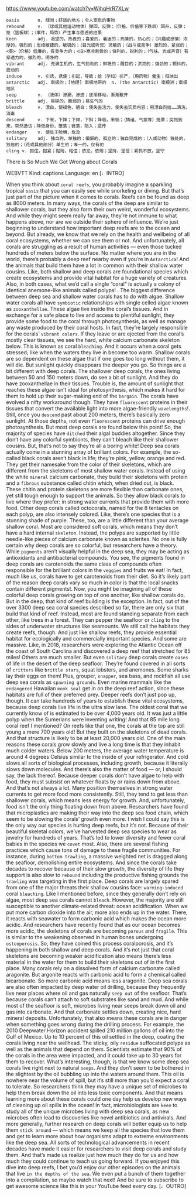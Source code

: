 https://www.youtube.com/watch?v=WihqHrR7XLw 

```  
oasis       n. 绿洲；舒适的地方；令人宽慰的事物
rebound     v. （球或其他运动物体）弹回，反弹；（价格、价值等下跌后）回升，反弹；抢（篮板球）；（事件，局势）产生事与愿违的结果
keen        adj. 渴望的，热衷的；喜爱的，着迷的；热情的，热心的；（兴趣或感情）浓厚的，强烈的；思维敏捷的，敏锐的；（目光或听觉）灵敏的；（战斗或竞争）激烈的，紧张的；<英>（价格）低廉的，有竞争力的；<旧>寒冷刺骨的；锋利的，锐利的；（气味、光或声音）有穿透力的，强烈的，明净的
vibrant     adj. 充满生机的，生气勃勃的；鲜艳的；醒目的；洪亮的；强劲的；颤抖的，震动的    
induce      v. 引诱，诱使；引起，导致；给（孕妇）引产，（用药物）催生；归纳出
antarctic   adj. 南极的；[地理] 南极地带的  n. (the Antarctic) 南极洲；南极地区
seep        v. （液体）渗漏，渗透；逐渐移动，渐渐散开
brittle     adj. 易碎的，脆弱的；易生气的
bleach      v. 漂白，使褪色，晒白；使失去活力，使失去实质内容；用漂白剂给……清洗，消毒
descend     v. 下来，下降；下倾，下斜；降临，来临；（情绪、气氛等）笼罩；突然到来，突然造访；降低身份，堕落；衰落，陷入；遗传
endanger    v. 使处于险境，危及        
solitary    adj. 独自的，单独的；偏僻的，孤立的；独自完成的；（人或动物）独处的，独居的；（花或其他部分）单生的；唯一的，仅有的  
cling v. 抓住，抱紧；黏附，粘住；依恋，依附；坚持，坚信；紧抓不放，坚守
```

There is So Much We Got Wrong about Corals 

WEBVTT Kind: captions Language: en [♩INTRO] 

When you think about `coral reefs`, you probably imagine a sparkling tropical `oasis` that you can easily see while snorkeling or diving. But that’s just part of the picture when it comes to corals. Reefs can be found as deep as 8000 meters. In many ways, the corals of the deep are similar to shallower corals, but they also form their own weird, wonderful ecosystems. And while they might seem really far away, they’re not immune to what happens above, nor are we outside their sphere of influence. We’re just beginning to understand how important deep reefs are to the ocean and beyond. But already, we know that we rely on the health and wellbeing of all coral ecosystems, whether we can see them or not. And unfortunately, all corals are struggling as a result of human activities — even those tucked hundreds of meters below the surface. No matter where you are in the world, there’s probably a deep reef nearby even if you’re in `Antarctica`! And the animals that build them have a lot in common with their shallow water cousins. Like, both shallow and deep corals are foundational species which create ecosystems and provide vital habitat for a huge variety of creatures. Also, in both cases, what we’d call a single “coral” is actually a colony of identical anemone-like animals called polyps! . The biggest difference between deep sea and shallow water corals has to do with algae. Shallow water corals all have `symbiotic` relationships with single celled algae known as `zooxanthellae`. These algae live inside the coral’s tissues. And in exchange for a safe place to live and access to plentiful sunlight, they provide some food to the coral through photosynthesis, as well as manage any waste produced by their coral hosts. In fact, they’re largely responsible for the corals’ `vibrant colors`. If they leave or are ejected from the coral’s mostly clear tissues, we see the hard, white calcium carbonate skeleton below. This is known as coral `bleaching`. And it occurs when a coral gets stressed; like when the waters they live in become too warm. Shallow corals are so dependent on these algae that if one goes too long without them, it will die. But sunlight quickly disappears the deeper you go. So things are a bit different with deep corals. The shallower deep corals, the ones living between 50 and 150 meters down, do see a bit of sunlight. And they do have zooxanthellae in their tissues. Trouble is, the amount of sunlight that reaches these algae isn’t ideal for photosynthesis, which makes it hard for them to hold up their sugar-making end of the `bargain`. The corals have evolved a nifty workaround though. They have `fluorescent` proteins in their tissues that convert the available light into more algae-friendly `wavelengths`!. Still, once you `descend` past about 200 meters, there’s basically zero sunlight. At those depths, not even `fluorescent` proteins can drive enough photosynthesis. But most deep corals are found below this point! So, the majority of species have `ditched` their algal buddies altogether. Since they don’t have any colorful symbionts, they can’t bleach like their shallower cousins. But, that’s not to say they’re all a boring white! Deep sea corals actually come in a stunning array of brilliant colors. For example, the so-called black corals aren’t black in life; they’re pink, yellow, orange and red. They get their namesake from the color of their skeletons, which are different from the skeletons of most shallow water corals. Instead of using the white `mineral` calcium carbonate, they build their skeletons with protein and a `fibrous` substance called chitin which, when dried out, is black. These chitin and protein skeletons are more flexible than carbonate ones, yet still tough enough to support the animals. So they allow black corals to live where they prefer: in strong water currents that provide them with more food. Other deep corals called octocorals, named for the 8 tentacles on each polyp, are also intensely colored. Like, there’s one species that is a stunning shade of purple. These, too, are a little different than your average shallow coral. Most are considered soft corals, which means they don’t have a hard internal `skeleton`. Instead, the polyps are supported by little needle-like pieces of calcium carbonate known as sclerites. No one is fully certain why deep corals are so colorful, but researchers have a theory. While `pigments` aren’t visually helpful in the deep sea, they may be acting as antioxidants and antibacterial compounds. You see, the pigments found in deep corals are carotenoids the same class of compounds often responsible for the brilliant colors in the `veggies` and fruits we eat! In fact, much like us, corals have to get carotenoids from their diet. So it’s likely part of the reason deep corals vary so much in color is that the local snacks contain different pigments!. Now, you might be imagining all of these colorful deep corals growing on top of one another, like shallow corals do. But in the deep, that kind of reef building is the exception. In fact, out of the over 3300 deep sea coral species described so far, there are only six that build that kind of reef. Instead, most are found standing separate from each other, like trees in a forest. They can pepper the seafloor or `cling` to the sides of underwater structures like seamounts. We still call the habitats they create reefs, though. And just like shallow reefs, they provide essential habitat for ecologically and commercially important species. And some are massive. Like, in 2018, researchers were exploring the Atlantic Ocean off the coast of South Carolina and discovered a deep reef that stretched for 85 miles! Others are much smaller. But even `solitary` deep corals create `oases` of life in the desert of the deep seafloor. They’re found covered in all sorts of `critters` like `brittle stars`, squat lobsters, and anemones. Some sharks lay their eggs on them! Plus, grouper, `snapper`, sea bass, and rockfish all use deep sea corals as `spawning grounds`. Even marine mammals like the `endangered` Hawaiian `monk seal` get in on the deep reef action, since these habitats are full of their preferred prey. Deeper reefs don’t just pop up, though. It can take hundreds of years to establish these vital ecosystems, because deep corals live life in the ultra slow lane. The oldest coral that we currently know of is estimated to be over 4,000 years old. It was just a little polyp when the Sumerians were inventing writing! And that 85 mile long coral reef I mentioned? On reefs like that one, the corals at the top are still young a mere 700 years old! But they built on the skeletons of dead corals. And that structure is likely to be at least 20,000 years old. One of the main reasons these corals grow slowly and live a long time is that they inhabit much colder waters. Below 200 meters, the average water temperature is around 4 degrees Celsius similar to the inside of your refrigerator. And cold slows all sorts of biological processes, including growth, because it literally slows down molecules. And there’s also the matter of food — or, I should say, the lack thereof. Because deeper corals don’t have algae to help with food, they must subsist on whatever floats by or rains down from above. And that’s not always a lot. Many position themselves in strong water currents to get more food more consistently. Still, they tend to get less than shallower corals, which means less energy for growth. And, unfortunately, food isn’t the only thing floating down from above. Researchers have found that microplastics are making their way into the deep sea food chain, which seem to be slowing the corals’ growth even more. I wish I could say this is the only way our species is hurting deep reefs, but it’s not. Because of their beautiful skeletal colors, we’ve harvested deep sea species to wear as jewelry for hundreds of years. That’s led to lower diversity and fewer coral babies in the species we `covet` most. Also, there are several fishing practices which cause tons of damage to these fragile communities. For instance, during `bottom trawling`, a massive weighted net is dragged along the seafloor, demolishing entire ecosystems. And since the corals take decades to recover because of their slow growth, the diversity of life they support is also slow to `rebound` including the productive fishing grounds the `trawling` was targeting in the first place. Deep corals are largely spared from one of the major threats their shallow cousins face: `warming-induced` coral `bleaching`. Like I mentioned before, since they generally don’t rely on algae, most deep sea corals cannot `bleach`. However, the majority are still susceptible to another climate-related threat: ocean acidification. When we put more carbon dioxide into the air, more also ends up in the water. There, it reacts with seawater to form carbonic acid which makes the ocean more acidic. And researchers have recently found that as our ocean becomes more acidic, the skeletons of corals are becoming `porous` and `fragile`. This is similar to the weakening observed in human bones undergoing `osteoporosis`. So, they have coined this process coralporosis, and it’s happening in both shallow and deep corals. And it’s not just that coral skeletons are becoming weaker acidification also means there’s less material in the water for them to build their skeletons out of in the first place. Many corals rely on a dissolved form of calcium carbonate called aragonite. But argonite reacts with carbonic acid to form a chemical called bicarbonate. So more carbonic acid means less aragonite. Deep sea corals are also often impacted by deep water oil drilling, because they frequently live near places where oil and gas naturally `seep out` of the seafloor. That’s because corals can’t attach to soft substrates like sand and mud. And while most of the seafloor is soft, microbes living near seeps break down oil and gas into carbonate. And that carbonate settles down, creating nice, hard mineral deposits. Unfortunately, that also means these corals are in danger when something goes wrong during the drilling process. For example, the 2010 Deepwater Horizon accident spilled 210 million gallons of oil into the Gulf of Mexico. Up to 10 percent of this oil settled in the deep, coating the corals living near the wellhead. The sticky, oily `residue` suffocated polyps as well as the animals that depend on them. Scientists estimate that 90% of the corals in the area were impacted, and it could take up to 30 years for them to recover. What’s interesting, though, is that we know some deep sea corals live right next to natural `seeps`. And they don’t seem to be bothered in the slightest by the oil bubbling up into the waters around them. This oil is nowhere near the volume of spill, but it’s still more than you’d expect a coral to tolerate. So researchers think they may have a unique set of microbes to help them break down the oil into less toxic components. And that means learning more about these corals could one day help us develop new ways of cleaning up oil spills in the ocean! In fact, microbiologists are `keen` to study all of the unique microbes living with deep sea corals, as new microbes often lead to discoveries like novel antibiotics and antivirals. And more generally, further research on deep corals will better equip us to help them `stick around` — which means we keep all the species that love them and get to learn more about how organisms adapt to extreme environments like the deep sea. All sorts of technological advancements in recent decades have made it easier for researchers to visit deep corals and study them. And that’s made us realize just how much they do for us and how much they could continue to teach us going forward. If you enjoyed this dive into deep reefs, I bet you’d enjoy our other episodes on the animals that live `in the depths of the sea`. We even put a bunch of them together into a compilation, so maybe watch that next! And be sure to subscribe to get awesome science like this in your YouTube feed every day. [♩OUTRO] 